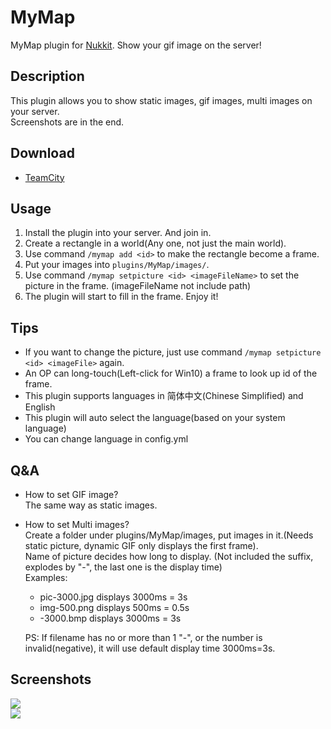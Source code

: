 # MyMap

MyMap plugin for [Nukkit](https://github.com/nukkit/nukkit). Show your gif image on the server!

## Description

This plugin allows you to show static images, gif images, multi images
on your server.  
Screenshots are in the end.

## Download
- [TeamCity](http://mamoe.net:2333/viewType.html?buildTypeId=Mymap_Build)

## Usage

1. Install the plugin into your server. And join in.
2. Create a rectangle in a world(Any one, not just the main world).
3. Use command `/mymap add <id>` to make the rectangle become a frame.
4. Put your images into `plugins/MyMap/images/`.
5. Use command `/mymap setpicture <id> <imageFileName>` to set the picture
   in the frame. (imageFileName not include path)
6. The plugin will start to fill in the frame. Enjoy it!

## Tips

- If you want to change the picture, just use command `/mymap setpicture <id> <imageFile>` again.
- An OP can long-touch(Left-click for Win10) a frame to look up id of the frame.
- This plugin supports languages in 简体中文(Chinese Simplified) and English
- This plugin will auto select the language(based on your system language)
- You can change language in config.yml

## Q&A

- How to set GIF image?  
  The same way as static images.
- How to set Multi images?  
  Create a folder under plugins/MyMap/images, put images in it.(Needs static picture, dynamic GIF only displays the first frame).  
  Name of picture decides how long to display. (Not included the suffix, explodes by "-", the last one is the display time)  
  Examples:
  - pic-3000.jpg  displays 3000ms = 3s
  - img-500.png  displays 500ms = 0.5s
  - -3000.bmp  displays 3000ms = 3s

  PS: If filename has no or more than 1 "-", or the number is invalid(negative), it will use default display time 3000ms=3s.

## Screenshots

![](images/MyMap-GIF.gif)  
![](images/MyMap-STATIC.jpg)
